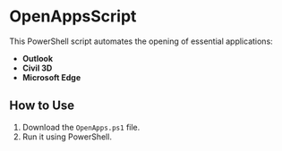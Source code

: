 # OpenAppsScript
This PowerShell script automates the opening of essential applications:
- **Outlook**
- **Civil 3D**
- **Microsoft Edge**

## How to Use
1. Download the `OpenApps.ps1` file.
2. Run it using PowerShell.
